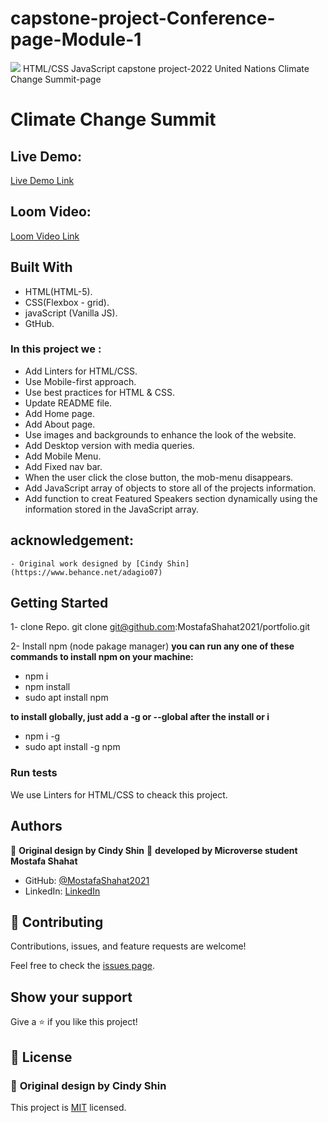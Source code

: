 # capstone-project-Conference-page-Module-1
![](https://img.shields.io/badge/Microverse-blueviolet) HTML/CSS JavaScript capstone project-2022 United Nations Climate Change Summit-page

# Climate Change Summit

## Live Demo:

[Live Demo Link](https://mostafashahat2021.github.io/capstone-project---Conference-page-Module-1/)

## Loom Video:

[Loom Video Link](https://www.loom.com/share/885006bb25df491dbcfd4ca452d3bec1)

 ## Built With

- HTML(HTML-5).
- CSS(Flexbox - grid).
- javaScript (Vanilla JS).
- GtHub.

### In this project we :
- Add Linters for HTML/CSS.
- Use Mobile-first approach.
- Use best practices for HTML & CSS.
- Update README file.
- Add Home page.
- Add About page.
- Use images and backgrounds to enhance the look of the website.
- Add Desktop version with media queries.
- Add Mobile Menu.
- Add Fixed nav bar.
- When the user click the close button, the mob-menu disappears.
- Add JavaScript array of objects to store all of the projects information.
- Add function to creat Featured Speakers section dynamically using the information stored in the JavaScript array.

## acknowledgement:
    - Original work designed by [Cindy Shin](https://www.behance.net/adagio07)

## Getting Started

1- clone Repo.
git clone git@github.com:MostafaShahat2021/portfolio.git

2- Install npm (node pakage manager)
**you can run any one of these commands to install npm on your machine:**
- npm i
- npm install
- sudo apt install npm

 **to install globally, just add a -g or --global after the install or i**
- npm i -g
- sudo apt install -g npm

### Run tests

We use Linters for HTML/CSS to cheack this project.

## Authors
👤  **Original design by Cindy Shin**
👤 **developed by Microverse student Mostafa Shahat**

- GitHub: [@MostafaShahat2021](https://github.com/MostafaShahat2021)
- LinkedIn: [LinkedIn](https://www.linkedin.com/in/mostafa-shahat-a75810208/)

## 🤝 Contributing

Contributions, issues, and feature requests are welcome!

Feel free to check the [issues page](../../issues/).

## Show your support

Give a ⭐️ if you like this project!

## 📝 License

### 👤  **Original design by Cindy Shin**

This project is [MIT](./LICENSE) licensed.
